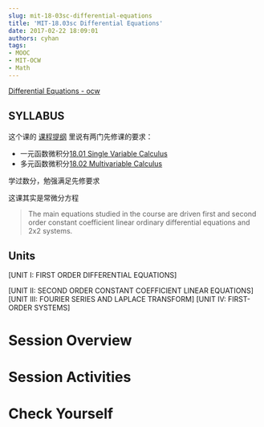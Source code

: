 ```yaml
---
slug: mit-18-03sc-differential-equations
title: 'MIT-18.03sc Differential Equations'
date: 2017-02-22 18:09:01
authors: cyhan
tags:
- MOOC
- MIT-OCW
- Math
---
```


[Differential Equations - ocw](https://ocw.mit.edu/courses/mathematics/18-03sc-differential-equations-fall-2011/index.htm)

## SYLLABUS
这个课的
[课程提纲](https://ocw.mit.edu/courses/mathematics/18-03sc-differential-equations-fall-2011/Syllabus/)
里说有两门先修课的要求：
- 一元函数微积分[18.01 Single Variable Calculus](https://ocw.mit.edu/courses/mathematics/18-01-single-variable-calculus-fall-2006/index.htm)
- 多元函数微积分[18.02 Multivariable Calculus](https://ocw.mit.edu/courses/mathematics/18-02sc-multivariable-calculus-fall-2010/index.htm)

学过数分，勉强满足先修要求

这课其实是常微分方程

> The main equations studied in the course are driven first and second order constant coefficient linear ordinary differential equations and 2x2 systems.

<!-- truncate -->

## Units
[UNIT I: FIRST ORDER DIFFERENTIAL EQUATIONS]

[UNIT II: SECOND ORDER CONSTANT COEFFICIENT LINEAR EQUATIONS]
[UNIT III: FOURIER SERIES AND LAPLACE TRANSFORM]
[UNIT IV: FIRST-ORDER SYSTEMS]

# Session Overview

# Session Activities

# Check Yourself


